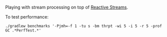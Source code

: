 Playing with stream processing on top of [Reactive Streams](https://github.com/reactive-streams/reactive-streams).



To test performance:

```
./gradlew benchmarks '-Pjmh=-f 1 -tu s -bm thrpt -wi 5 -i 5 -r 5 -prof GC .*PerfTest.*'
```


